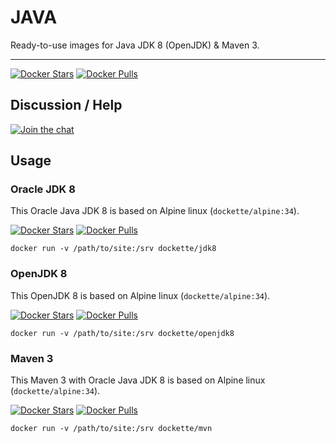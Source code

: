 # JAVA

Ready-to-use images for Java JDK 8 (OpenJDK) & Maven 3.

-----

[![Docker Stars](https://img.shields.io/docker/stars/dockette/java.svg?style=flat)](https://hub.docker.com/r/dockette/java/)
[![Docker Pulls](https://img.shields.io/docker/pulls/dockette/java.svg?style=flat)](https://hub.docker.com/r/dockette/java/)

## Discussion / Help

[![Join the chat](https://img.shields.io/gitter/room/dockette/dockette.svg?style=flat-square)](https://gitter.im/dockette/dockette?utm_source=badge&utm_medium=badge&utm_campaign=pr-badge&utm_content=badge)

## Usage

### Oracle JDK 8

This Oracle Java JDK 8 is based on Alpine linux (`dockette/alpine:34`).

[![Docker Stars](https://img.shields.io/docker/stars/dockette/jdk8.svg?style=flat)](https://hub.docker.com/r/dockette/jdk8/)
[![Docker Pulls](https://img.shields.io/docker/pulls/dockette/jdk8.svg?style=flat)](https://hub.docker.com/r/dockette/jdk8/)

```
docker run -v /path/to/site:/srv dockette/jdk8
```

### OpenJDK 8

This OpenJDK 8 is based on Alpine linux (`dockette/alpine:34`).

[![Docker Stars](https://img.shields.io/docker/stars/dockette/openjdk8.svg?style=flat)](https://hub.docker.com/r/dockette/openjdk8/)
[![Docker Pulls](https://img.shields.io/docker/pulls/dockette/openjdk8.svg?style=flat)](https://hub.docker.com/r/dockette/openjdk8/)

```
docker run -v /path/to/site:/srv dockette/openjdk8
```

### Maven 3 

This Maven 3 with Oracle Java JDK 8 is based on Alpine linux (`dockette/alpine:34`).

[![Docker Stars](https://img.shields.io/docker/stars/dockette/mvn.svg?style=flat)](https://hub.docker.com/r/dockette/mvn/)
[![Docker Pulls](https://img.shields.io/docker/pulls/dockette/mvn.svg?style=flat)](https://hub.docker.com/r/dockette/mvn/)

```
docker run -v /path/to/site:/srv dockette/mvn
```
